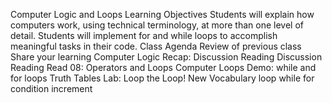 Computer Logic and Loops
Learning Objectives
Students will explain how computers work, using technical terminology, at more than one level of detail.
Students will implement for and while loops to accomplish meaningful tasks in their code.
Class Agenda
Review of previous class
Share your learning
Computer Logic
Recap: Discussion Reading
Discussion Reading
Read 08: Operators and Loops
Computer Loops
Demo: while and for loops
Truth Tables
Lab: Loop the Loop!
New Vocabulary
loop
while
for
condition
increment